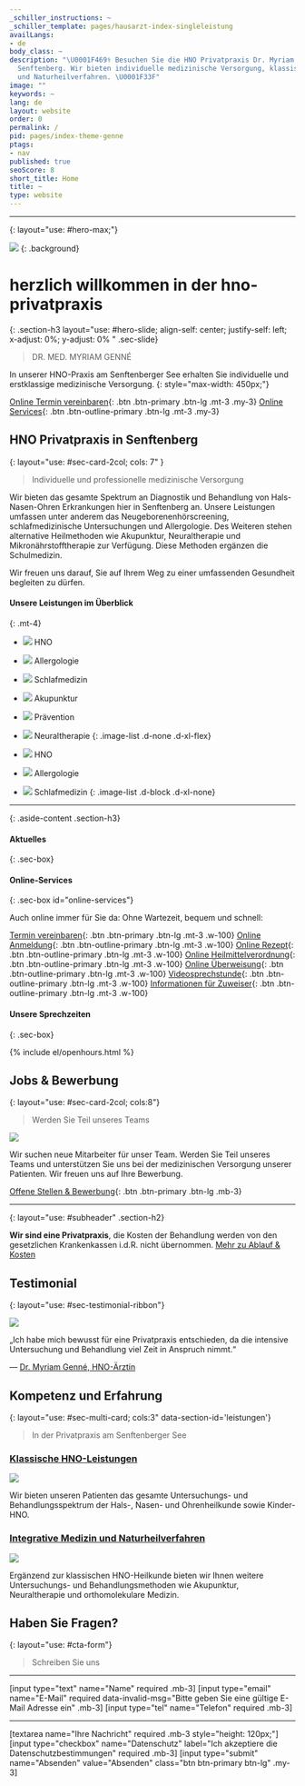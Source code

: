 ```yaml
---
_schiller_instructions: ~
_schiller_template: pages/hausarzt-index-singleleistung
availLangs:
- de
body_class: ~
description: "\U0001F469‍⚕️ Besuchen Sie die HNO Privatpraxis Dr. Myriam Genné in
  Senftenberg. Wir bieten individuelle medizinische Versorgung, klassische HNO-Leistungen
  und Naturheilverfahren. \U0001F33F"
image: ""
keywords: ~
lang: de
layout: website
order: 0
permalink: /
pid: pages/index-theme-genne
ptags:
- nav
published: true
seoScore: 8
short_title: Home
title: ~
type: website
---
```

---
{: layout="use: #hero-max;"}

![](https://cdn.leuffen.de//leu-stock/v2/182/3-1_gfedcba/AdobeStock_208031909.webp)
{: .background}

# herzlich willkommen in der hno-privatpraxis
{: .section-h3 layout="use: #hero-slide; align-self: center; justify-self: left; x-adjust: 0%; y-adjust: 0% " .sec-slide}

> DR. MED. MYRIAM GENNÉ

In unserer HNO-Praxis am Senftenberger See erhalten Sie individuelle und erstklassige medizinische Versorgung.
{: style="max-width: 450px;"}

[Online Termin vereinbaren](/online-termin){: .btn .btn-primary .btn-lg .mt-3 .my-3}
[Online Services](#online-services){: .btn .btn-outline-primary .btn-lg .mt-3 .my-3}






## HNO Privatpraxis in Senftenberg
{: layout="use: #sec-card-2col; cols: 7" }

> Individuelle und professionelle medizinische Versorgung


Wir bieten das gesamte Spektrum an Diagnostik und Behandlung von Hals-Nasen-Ohren Erkrankungen hier in Senftenberg an. Unsere Leistungen umfassen unter anderem das Neugeborenenhörscreening, schlafmedizinische Untersuchungen und Allergologie.
Des Weiteren stehen alternative Heilmethoden wie Akupunktur, Neuraltherapie und Mikronährstofftherapie zur Verfügung. Diese Methoden ergänzen die Schulmedizin. 

Wir freuen uns darauf, Sie auf Ihrem Weg zu einer umfassenden Gesundheit begleiten zu dürfen.


#### Unsere Leistungen im Überblick
{: .mt-4}

- ![](https://cdn.leuffen.de//leu-stock-free/v2/18/a_500/hno.svg) HNO
- ![](https://cdn.leuffen.de//leu-stock-free/v2/32/a_500/allergie.svg) Allergologie
- ![](https://cdn.leuffen.de//leu-stock-free/v2/19/a_500/schlaftherapie.svg) Schlafmedizin
- ![](https://cdn.leuffen.de//leu-stock-free/v2/31/a_500/akupunktur.svg) Akupunktur
- ![](https://cdn.leuffen.de//leu-stock-free/v2/9/a_500/praevention.svg) Prävention
- ![](https://cdn.leuffen.de//leu-stock-free/v2/25/a_500/moerser.svg) Neuraltherapie
{: .image-list .d-none .d-xl-flex}

- ![](https://cdn.leuffen.de//leu-stock-free/v2/18/a_500/hno.svg) HNO
- ![](https://cdn.leuffen.de//leu-stock-free/v2/32/a_500/allergie.svg) Allergologie
- ![](https://cdn.leuffen.de//leu-stock-free/v2/19/a_500/schlaftherapie.svg) Schlafmedizin
{: .image-list .d-block .d-xl-none}

---
{: .aside-content .section-h3}


#### <i class="bi bi-exclamation-triangle-fill"></i> Aktuelles
{: .sec-box}

<liweco-news></liweco-news>



#### <i class="bi  bi-calendar-week-fill"></i> Online-Services
{: .sec-box id="online-services"}

Auch online immer für Sie da: Ohne Wartezeit, bequem und schnell:

[Termin vereinbaren](/termin){: .btn .btn-primary .btn-lg .mt-3 .w-100}
[Online Anmeldung](/online-anmeldung){: .btn .btn-outline-primary .btn-lg .mt-3 .w-100}
[Online Rezept](/online-rezept){: .btn .btn-outline-primary .btn-lg .mt-3 .w-100}
[Online Heilmittelverordnung](/online-heilmittelverordnung){: .btn .btn-outline-primary .btn-lg .mt-3 .w-100}
[Online Überweisung](/online-ueberweisung){: .btn .btn-outline-primary .btn-lg .mt-3 .w-100}
[Videosprechstunde](/online-videosprechstunde){: .btn .btn-outline-primary .btn-lg .mt-3 .w-100}
[Informationen für Zuweiser](/online-zuweiser){: .btn .btn-outline-primary .btn-lg .mt-3 .w-100}



#### <i class="bi bi-clock"></i> Unsere Sprechzeiten
{: .sec-box}

<!-- hier immer include stehen lassen - die Öffnungszeiten werden darüber eingebunden -->
{% include el/openhours.html %}


## Jobs & Bewerbung
{: layout="use: #sec-card-2col; cols:8"}

> Werden Sie Teil unseres Teams

![](https://cdn.leuffen.de//leu-stock/v2/147/c_gfedcba/AdobeStock_131548362.webp)

Wir suchen neue Mitarbeiter für unser Team. Werden Sie Teil unseres Teams und unterstützen Sie uns bei der medizinischen Versorgung unserer Patienten. Wir freuen uns auf Ihre Bewerbung.

[Offene Stellen & Bewerbung](/karriere){: .btn .btn-primary .btn-lg .mb-3}


---
{: layout="use: #subheader" .section-h2}

**Wir sind eine Privatpraxis**, die Kosten der Behandlung werden von den gesetzlichen Krankenkassen i.d.R. nicht übernommen.
[Mehr zu Ablauf & Kosten](/info-privatpraxis)


## Testimonial
{: layout="use: #sec-testimonial-ribbon"}

![](https://cdn.leuffen.de//leu-stock/v2/73/991-661_gfedcba/AdobeStock_185581198.webp)

„Ich habe mich bewusst für eine Privatpraxis entschieden, da die intensive Untersuchung und Behandlung viel Zeit in Anspruch nimmt.“

— [Dr. Myriam Genné, HNO-Ärztin](/ueber-uns)


## Kompetenz und Erfahrung
{: layout="use: #sec-multi-card; cols:3" data-section-id='leistungen'}

> In der Privatpraxis am Senftenberger See


### [Klassische HNO-Leistungen](/leistungen)


![](https://cdn.leuffen.de//leu-stock/v2/183/c_gfedcba/AdobeStock_52454903.webp)

Wir bieten unseren Patienten das gesamte Untersuchungs- und Behandlungsspektrum der Hals-,
Nasen- und Ohrenheilkunde sowie Kinder-HNO.

### [Integrative Medizin und Naturheilverfahren](/naturheilverfahren)

![](https://cdn.leuffen.de//leu-stock/v2/184/c_gfedcba/AdobeStock_736538830.webp)

Ergänzend zur klassischen HNO-Heilkunde bieten wir Ihnen weitere Untersuchungs- und
Behandlungsmethoden wie Akupunktur, Neuraltherapie und orthomolekulare Medizin.






## Haben Sie Fragen? 
{: layout="use: #cta-form"}

> Schreiben Sie uns

---

[input type="text"  name="Name" required .mb-3]
[input type="email" name="E-Mail" required data-invalid-msg="Bitte geben Sie eine gültige E-Mail Adresse ein" .mb-3]
[input type="tel" name="Telefon" required .mb-3]

---

[textarea name="Ihre Nachricht" required .mb-3 style="height: 120px;"]
[input type="checkbox" name="Datenschutz" label="Ich akzeptiere die Datenschutzbestimmungen" required .mb-3]
[input type="submit" name="Absenden" value="Absenden" class="btn btn-primary btn-lg" .my-3]
